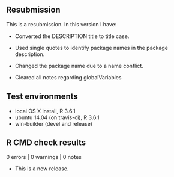 ## Resubmission
This is a resubmission. In this version I have:

* Converted the DESCRIPTION title to title case.

* Used single quotes to identify package names in the package description.

* Changed the package name due to a name conflict.

* Cleared all notes regarding globalVariables

## Test environments
* local OS X install, R 3.6.1
* ubuntu 14.04 (on travis-ci), R 3.6.1
* win-builder (devel and release)

## R CMD check results

0 errors | 0 warnings | 0 notes

* This is a new release.

